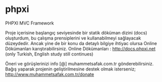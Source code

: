 # phpxi
PHPXI MVC Framework

Proje içerisine başlangıç seviyesinde bir statik döküman dizini (docs) oluşturdum, bu çalışma prensiplerini ve kullanabilmeyi sağlayacak düzeydedir. Ancak yine de bir konu da detaylı bilgiye ihtiyac olursa Online Dökümanları karıştırabilirsiniz.
Online Dökümanları : http://docs.phpxi.net (only Turkish, English study still continues)

Öneri ve görüşlerinizi info [@] muhammetsafak.com.tr gönderebilirsiniz.
Bağış yaparak projenin geliştirilmesine destek olmak isterseniz; http://www.muhammetsafak.com.tr/donate
